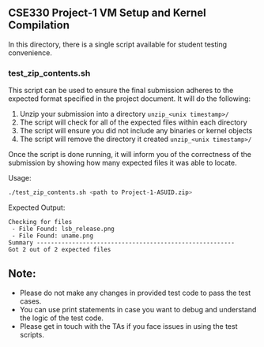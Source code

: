 ## CSE330 Project-1 VM Setup and Kernel Compilation

In this directory, there is a single script available for student testing convenience.

### test_zip_contents.sh

This script can be used to ensure the final submission adheres to the expected format specified in the project document. It will do the following:

1. Unzip your submission into a directory `unzip_<unix timestamp>/`
2. The script will check for all of the expected files within each directory
3. The script will ensure you did not include any binaries or kernel objects
4. The script will remove the directory it created `unzip_<unix timestamp>/`

Once the script is done running, it will inform you of the correctness of the submission by showing how many expected files it was able to locate.

Usage:
```bash
./test_zip_contents.sh <path to Project-1-ASUID.zip>
```

Expected Output:
```
Checking for files
 - File Found: lsb_release.png
 - File Found: uname.png
Summary --------------------------------------------------------
Got 2 out of 2 expected files
```

## Note: 
- Please do not make any changes in provided test code to pass the test cases.
- You can use print statements in case you want to debug and understand the logic of the test code.
- Please get in touch with the TAs if you face issues in using the test scripts.
